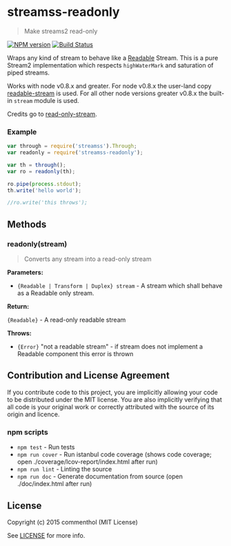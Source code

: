 # streamss-readonly

> Make streams2 read-only

[![NPM version](https://badge.fury.io/js/streamss-readonly.svg)](https://www.npmjs.com/package/streamss-readonly/)
[![Build Status](https://secure.travis-ci.org/commenthol/streamss-readonly.svg?branch=master)](https://travis-ci.org/commenthol/streamss-readonly)

Wraps any kind of stream to behave like a [Readable][] Stream. This is a pure Stream2 implementation which respects `highWaterMark` and saturation of piped streams.

Works with node v0.8.x and greater.
For node v0.8.x the user-land copy [readable-stream][] is used.
For all other node versions greater v0.8.x the built-in `stream` module is used.

Credits go to [read-only-stream][].

### Example

``` javascript
var through = require('streamss').Through;
var readonly = require('streamss-readonly');

var th = through();
var ro = readonly(th);

ro.pipe(process.stdout);
th.write('hello world');

//ro.write('this throws');
```

## Methods

### readonly(stream)

> Converts any stream into a read-only stream

**Parameters:**

- `{Readable | Transform | Duplex} stream` - A stream which shall behave as a Readable only stream.

**Return:**

`{Readable}` - A read-only readable stream

**Throws:**

- `{Error}` "not a readable stream" - if stream does not implement a Readable component this error is thrown


## Contribution and License Agreement

If you contribute code to this project, you are implicitly allowing your
code to be distributed under the MIT license. You are also implicitly
verifying that all code is your original work or correctly attributed
with the source of its origin and licence.

### npm scripts

* `npm test`      - Run tests
* `npm run cover` - Run istanbul code coverage (shows code coverage; open ./coverage/lcov-report/index.html after run)
* `npm run lint`  - Linting the source
* `npm run doc`   - Generate documentation from source (open ./doc/index.html after run)

## License

Copyright (c) 2015 commenthol (MIT License)

See [LICENSE][] for more info.

[LICENSE]: ./LICENSE
[read-only-stream]: https://github.com/substack/read-only-stream
[Readable]: http://nodejs.org/api/stream.html#stream_class_stream_readable
[readable-stream]: https://github.com/isaacs/readable-stream



